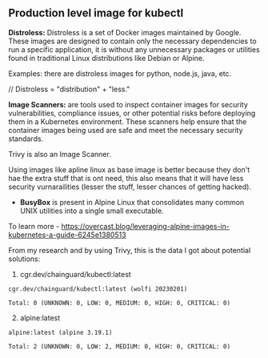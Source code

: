 ## Production level image for kubectl

**Distroless:**
Distroless is a set of Docker images maintained by Google. These images are designed to contain only the necessary dependencies to run a specific application,
it is without any unnecessary packages or utilities found in traditional Linux distributions like Debian or Alpine.

Examples: there are distroless images for python, node.js, java, etc.

// Distroless = "distribution" + "less."

**Image Scanners:** are tools used to inspect container images for security vulnerabilities, compliance issues, or other potential risks before deploying them in a Kubernetes environment. These scanners help ensure that the container images being used are safe and meet the necessary security standards.

Trivy is also an Image Scanner.

Using images like apline linux as base image is better because they don't hae the extra stuff that is ont need, this also means that it will have less security vurnarailities (lesser the stuff, lesser chances of getting hacked).

- **BusyBox** is present in Alpine Linux that consolidates many common UNIX utilities into a single small executable.

To learn more - https://overcast.blog/leveraging-alpine-images-in-kubernetes-a-guide-6245e1380513

From my research and by using Trivy, this is the data I got about potential solutions:

1. cgr.dev/chainguard/kubectl:latest
   
```
cgr.dev/chainguard/kubectl:latest (wolfi 20230201)

Total: 0 (UNKNOWN: 0, LOW: 0, MEDIUM: 0, HIGH: 0, CRITICAL: 0)
```

2. alpine:latest

```
alpine:latest (alpine 3.19.1)

Total: 2 (UNKNOWN: 0, LOW: 2, MEDIUM: 0, HIGH: 0, CRITICAL: 0)
```
